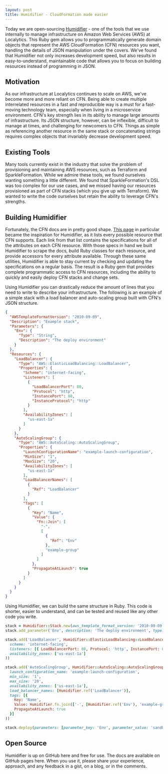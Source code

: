 ```yaml
---
layout: post
title: Humidifier - CloudFormation made easier
---
```


Today we are open-sourcing [Humidifier](https://github.com/localytics/humidifier/) - one of the tools that we use internally to manage infrastructure on Amazon Web Services (AWS) at Localytics. This Ruby gem allows you to programmatically generate domain objects that represent the AWS CloudFormation (CFN) resources you want, handling the details of JSON manipulation under the covers. We've found that Humidifier not only increases development speed, but also results in easy-to-understand, maintainable code that allows you to focus on building resources instead of programming in JSON.

## Motivation

As our infrastructure at Localytics continues to scale on AWS, we've become more and more reliant on CFN. Being able to create multiple interrelated resources in a fast and reproducible way is a must for a fast-moving technology team, especially when living in a microservice environment. CFN's key strength lies in its ability to manage large amounts of infrastructure. Its JSON structure, however, can be inflexible, difficult to manage at times, and challenging for newcomers to CFN. Things as simple as referencing another resource in the same stack or concatenating strings requires complex objects that invariably decrease development speed.

## Existing Tools

Many tools currently exist in the industry that solve the problem of provisioning and maintaining AWS resources, such as Terraform and SparkleFormation. While we admire these tools, we found ourselves wanting something a little different. We found that SparkleFormation's DSL was too complex for our use cases, and we missed having our resources provisioned as part of CFN stacks (which you give up with Terraform). We wanted to write the code ourselves but retain the ability to leverage CFN's strengths.

## Building Humidifier

Fortunately, the CFN docs are in pretty good shape. [This page](http://docs.aws.amazon.com/AWSCloudFormation/latest/UserGuide/aws-template-resource-type-ref.html) in particular became the inspiration for Humidifier, as it lists every possible resource that CFN supports. Each link from that list contains the specifications for all of the attributes on each CFN resource. With those specs in hand we built Humidifier to scrape the docs, build Ruby classes for each resource, and provide accessors for every attribute available. Through these same utilities, Humidifier is able to stay current by checking and updating the specifications on a regular basis. The result is a Ruby gem that provides complete programmatic access to CFN resources, including the ability to quickly and easily deploy CFN stacks and change sets.

Using Humidifier you can drastically reduce the amount of lines that you need to write to describe your infrastructure. The following is an example of a simple stack with a load balancer and auto-scaling group built with CFN's JSON structure.

```json
{
  "AWSTemplateFormatVersion": "2010-09-09",
  "Description": "Example stack",
  "Parameters": {
    "Env": {
      "Type": "String",
      "Description": "The deploy environment"
    }
  },
  "Resources": {
    "LoadBalancer": {
      "Type": "AWS::ElasticLoadBalancing::LoadBalancer",
      "Properties": {
        "Scheme": "internet-facing",
        "Listeners": [
          {
            "LoadBalancerPort": 80,
            "Protocol": "http",
            "InstancePort": 80,
            "InstanceProtocol": "http"
          }
        ],
        "AvailabilityZones": [
          "us-east-1a"
        ]
      }
    },
    "AutoScalingGroup": {
      "Type": "AWS::AutoScaling::AutoScalingGroup",
      "Properties": {
        "LaunchConfigurationName": "example-launch-configuration",
        "MinSize": "1",
        "MaxSize": "20",
        "AvailabilityZones": [
          "us-east-1a"
        ],
        "LoadBalancerNames": [
          {
            "Ref": "LoadBalancer"
          }
        ],
        "Tags": [
          {
            "Key": "Name",
            "Value": {
              "Fn::Join": [
                "-",
                [
                  {
                    "Ref": "Env"
                  },
                  "example-group"
                ]
              ]
            },
            "PropagateAtLaunch": true
          }
        ]
      }
    }
  }
}
```

Using Humidifier, we can build the same structure in Ruby. This code is shorter, easier to understand, and can be tested and reused like any other code you write.

```ruby
stack = Humidifier::Stack.new(aws_template_format_version: '2010-09-09', name: 'example-stack', description: 'Example stack')
stack.add_parameter('Env', description: 'The deploy environment', type: 'String')

stack.add('LoadBalancer', Humidifier::ElasticLoadBalancing::LoadBalancer.new(
  scheme: 'internet-facing',
  listeners: [{ LoadBalancerPort: 80, Protocol: 'http', InstancePort: 80, InstanceProtocol: 'http' }],
  availability_zones: ['us-east-1a']
))

stack.add('AutoScalingGroup', Humidifier::AutoScaling::AutoScalingGroup.new(
  launch_configuration_name: 'example-launch-configuration',
  min_size: '1',
  max_size: '20',
  availability_zones: ['us-east-1a'],
  load_balancer_names: [Humidifier.ref('LoadBalancer')],
  tags: [{
    Key: 'Name',
    Value: Humidifier.fn.join(['-', [Humidifier.ref('Env'), 'example-group']]),
    PropagateAtLaunch: true
  }]
))

stack.deploy(parameters: [parameter_key: 'Env', parameter_value: 'sandbox'])
```

## Open Source

Humidifier is up on GitHub here and free for use. The docs are available on GitHub pages here. When you use it, please share your experience, approach, and any feedback in a gist, on a blog, or in the comments.
